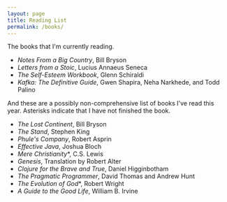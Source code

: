 ```yaml
---
layout: page
title: Reading List
permalink: /books/
---
```


The books that I'm currently reading.

* _Notes From a Big Country_, Bill Bryson
* _Letters from a Stoic_, Lucius Annaeus Seneca 
* _The Self-Esteem Workbook_, Glenn Schiraldi
* _Kafka: The Definitive Guide_, Gwen Shapira, Neha Narkhede, and Todd Palino 

And these are a possibly non-comprehensive list of books I've read this year. 
Asterisks indicate that I have not finished the book. 

* _The Lost Continent_, Bill Bryson
* _The Stand_, Stephen King
* _Phule's Company_, Robert Asprin
* _Effective Java_, Joshua Bloch
* _Mere Christianity_*, C.S. Lewis
* _Genesis_, Translation by Robert Alter
* _Clojure for the Brave and True_, Daniel Higginbotham
* _The Pragmatic Programmer_, David Thomas and Andrew Hunt
* _The Evolution of God_*, Robert Wright
* _A Guide to the Good Life_, William B. Irvine


